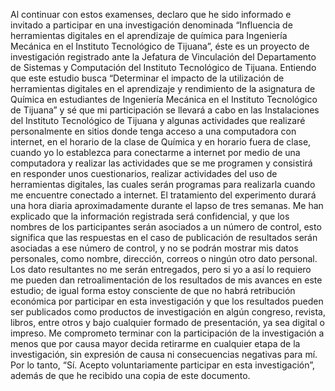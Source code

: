 Al continuar con estos examenses, declaro que he sido informado e invitado a participar en una investigación
denominada “Influencia de herramientas digitales en el aprendizaje de química
para Ingeniería Mecánica en el Instituto Tecnológico de Tijuana”, éste es un
proyecto de investigación registrado ante la Jefatura de Vinculación del
Departamento de Sistemas y Computación del Instituto Tecnológico de Tijuana.
Entiendo que este estudio busca “Determinar el impacto de la utilización de
herramientas digitales en el aprendizaje y rendimiento de la asignatura de
Química en estudiantes de Ingeniería Mecánica en el Instituto Tecnológico de
Tijuana” y sé que mi participación se llevará a cabo en las Instalaciones del
Instituto Tecnológico de Tijuana y algunas actividades que realizaré personalmente
en sitios donde tenga acceso a una computadora con internet, en el horario de la
clase de Química y en horario fuera de clase, cuando yo lo establezca para
conectarme a internet por medio de una computadora y realizar las actividades que
se me programen y consistirá en responder unos cuestionarios, realizar
actividades del uso de herramientas digitales, las cuales serán programas para
realizarla cuando me encuentre conectado a internet.
El tratamiento del experimento durará una hora diaria aproximadamente durante el
lapso de tres semanas. Me han explicado que la información registrada será
confidencial, y que los nombres de los participantes serán asociados a un número
de control, esto significa que las respuestas en el caso de publicación de resultados
serán asociadas a ese número de control, y no se podrán mostrar mis datos
personales, como nombre, dirección, correos o ningún otro dato personal.
Los dato resultantes no me serán entregados, pero si yo a así lo requiero me
pueden dan retroalimentación de los resultados de mis avances en este estudio;
de igual forma estoy consciente de que no habrá retribución económica por
participar en esta investigación y que los resultados pueden ser publicados como
productos de investigación en algún congreso, revista, libros, entre otros y bajo
cualquier formado de presentación, ya sea digital o impreso.
Me comprometo terminar con la participación de la investigación a menos que por
causa mayor decida retirarme en cualquier etapa de la investigación, sin expresión
de causa ni consecuencias negativas para mí.
Por lo tanto, “Sí. Acepto voluntariamente participar en esta investigación”, además
de que he recibido una copia de este documento.
